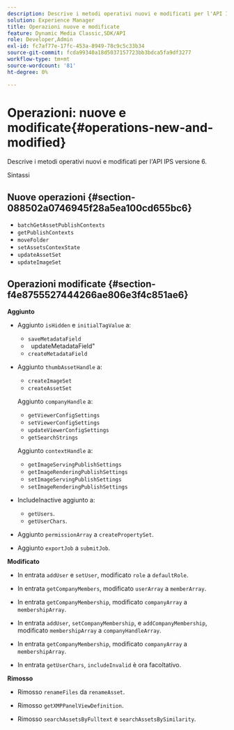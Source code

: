 ```yaml
---
description: Descrive i metodi operativi nuovi e modificati per l'API IPS versione 6.
solution: Experience Manager
title: Operazioni nuove e modificate
feature: Dynamic Media Classic,SDK/API
role: Developer,Admin
exl-id: fc7af77e-17fc-453a-8949-78c9c5c33b34
source-git-commit: fcda99340a18d5037157723bb3bdca5fa9df3277
workflow-type: tm+mt
source-wordcount: '81'
ht-degree: 0%

---
```


# Operazioni: nuove e modificate{#operations-new-and-modified}

Descrive i metodi operativi nuovi e modificati per l&#39;API IPS versione 6.

Sintassi

## Nuove operazioni {#section-088502a0746945f28a5ea100cd655bc6}

* `batchGetAssetPublishContexts`
* `getPublishContexts`
* `moveFolder`
* `setAssetsContexState`
* `updateAssetSet`
* `updateImageSet`

## Operazioni modificate {#section-f4e8755527444266ae806e3f4c851ae6}

**Aggiunto**

* Aggiunto `isHidden` e `initialTagValue` a:

   * `saveMetadataField`
   * ` `updateMetadataField&quot;
   * `createMetadataField`

* Aggiunto `thumbAssetHandle` a:

   * `createImageSet`
   * `createAssetSet`

   Aggiunto `companyHandle` a:

   * `getViewerConfigSettings`
   * `setViewerConfigSettings`
   * `updateViewerConfigSettings`
   * `getSearchStrings`

   Aggiunto `contextHandle` a:

   * `getImageServingPublishSettings`
   * `getImageRenderingPublishSettings`
   * `setImageServingPublishSettings`
   * `setImageRenderingPublishSettings`



* IncludeInactive aggiunto a:

   * `getUsers`.
   * `getUserChars`.

* Aggiunto `permissionArray` a `createPropertySet`.

* Aggiunto `exportJob` a `submitJob`.

**Modificato**

* In entrata `addUser` e `setUser`, modificato `role` a `defaultRole`.

* In entrata `getCompanyMembers`, modificato `userArray` a `memberArray`.

* In entrata `getCompanyMembership`, modificato `companyArray` a `membershipArray`.

* In entrata `addUser`, `setCompanyMembership`, e `addCompanyMembership`, modificato `membershipArray` a `companyHandleArray`.

* In entrata `getCompanyMembership`, modificato `companyArray` a `membershipArray`.

* In entrata `getUserChars`, `includeInvalid` è ora facoltativo.

**Rimosso**

* Rimosso `renameFiles` da `renameAsset`.

* Rimosso `getXMPPanelViewDefinition`.
* Rimosso `searchAssetsByFulltext` e `searchAssetsBySimilarity`.
